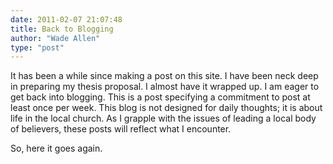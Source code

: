 ```yaml
---
date: 2011-02-07 21:07:48
title: Back to Blogging
author: "Wade Allen"
type: "post"
---
```


It has been a while since making a post on this site. I have been neck deep in preparing my thesis proposal. I almost have it wrapped up. I am eager to get back into blogging. This is a post specifying a commitment to post at least once per week. This blog is not designed for daily thoughts; it is about life in the local church. As I grapple with the issues of leading a local body of believers, these posts will reflect what I encounter. 

So, here it goes again.
